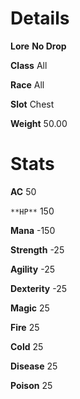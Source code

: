 <!-- TITLE: Huge Metal Hull -->
<!-- SUBTITLE: A giant metal shell from the Alchemical Behemoth underneath Xuolia -->

# Details
**Lore**
**No Drop**

**Class**
All

**Race**
All

**Slot**
Chest

**Weight**
50.00

# Stats

**AC**
50

`**HP**`
150

**Mana**
-150

**Strength**
-25

**Agility**
-25

**Dexterity**
-25

**Magic**
25

**Fire**
25

**Cold**
25

**Disease**
25

**Poison**
25